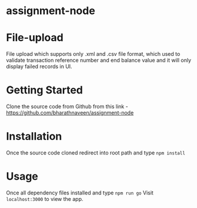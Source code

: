 # assignment-node

File-upload
===================
File upload which supports only .xml and .csv file format, which used to validate transaction reference number and end balance value and it will only display failed records in UI.

Getting Started
===================
Clone the source code from Github from this link - https://github.com/bharathnaveen/assignment-node

Installation
==================
Once the source code cloned redirect into root path and type
```npm install```

Usage
==================
Once all dependency files installed and type
```npm run go``` 
Visit ```localhost:3000``` to view the app.


